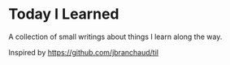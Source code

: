 # Today I Learned

A collection of small writings about things I learn along the way.

Inspired by https://github.com/jbranchaud/til
